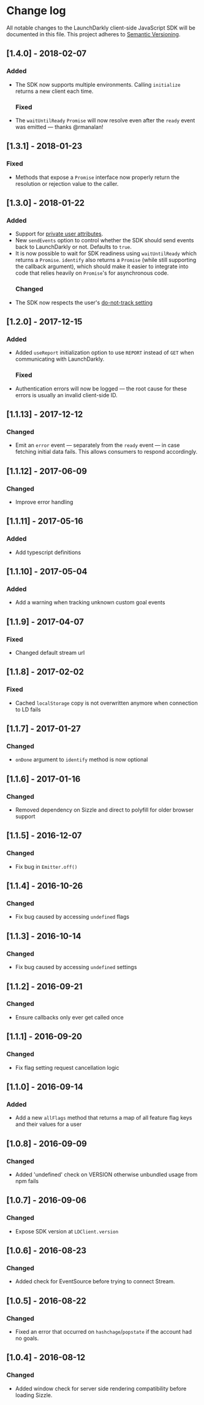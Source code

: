 # Change log

All notable changes to the LaunchDarkly client-side JavaScript SDK will be documented in this file. This project adheres to [Semantic Versioning](http://semver.org).

## [1.4.0] - 2018-02-07

### Added

* The SDK now supports multiple environments. Calling `initialize` returns a new client each time.
  ### Fixed
* The `waitUntilReady` `Promise` will now resolve even after the `ready` event was emitted — thanks @rmanalan!

## [1.3.1] - 2018-01-23

### Fixed

* Methods that expose a `Promise` interface now properly return the resolution or rejection value to the caller.

## [1.3.0] - 2018-01-22

### Added

* Support for [private user attributes](https://docs.launchdarkly.com/docs/private-user-attributes).
* New `sendEvents` option to control whether the SDK should send events back to LaunchDarkly or not. Defaults to `true`.
* It is now possible to wait for SDK readiness using `waitUntilReady` which returns a `Promise`. `identify` also returns a `Promise` (while still supporting the callback argument), which should make
  it easier to integrate into code that relies heavily on `Promise`'s for asynchronous code.
  ### Changed
* The SDK now respects the user's [do-not-track setting](https://developer.mozilla.org/en-US/docs/Web/API/Navigator/doNotTrack)

## [1.2.0] - 2017-12-15

### Added

* Added `useReport` initialization option to use `REPORT` instead of `GET` when communicating with LaunchDarkly.
  ### Fixed
* Authentication errors will now be logged — the root cause for these errors is usually an invalid
  client-side ID.

## [1.1.13] - 2017-12-12

### Changed

* Emit an `error` event — separately from the `ready` event — in case fetching initial data fails. This allows consumers to respond accordingly.

## [1.1.12] - 2017-06-09

### Changed

* Improve error handling

## [1.1.11] - 2017-05-16

### Added

* Add typescript definitions

## [1.1.10] - 2017-05-04

### Added

* Add a warning when tracking unknown custom goal events

## [1.1.9] - 2017-04-07

### Fixed

* Changed default stream url

## [1.1.8] - 2017-02-02

### Fixed

* Cached `localStorage` copy is not overwritten anymore when connection to LD
  fails

## [1.1.7] - 2017-01-27

### Changed

* `onDone` argument to `identify` method is now optional

## [1.1.6] - 2017-01-16

### Changed

* Removed dependency on Sizzle and direct to polyfill for older browser support

## [1.1.5] - 2016-12-07

### Changed

* Fix bug in `Emitter.off()`

## [1.1.4] - 2016-10-26

### Changed

* Fix bug caused by accessing `undefined` flags

## [1.1.3] - 2016-10-14

### Changed

* Fix bug caused by accessing `undefined` settings

## [1.1.2] - 2016-09-21

### Changed

* Ensure callbacks only ever get called once

## [1.1.1] - 2016-09-20

### Changed

* Fix flag setting request cancellation logic

## [1.1.0] - 2016-09-14

### Added

* Add a new `allFlags` method that returns a map of all feature flag keys and
  their values for a user

## [1.0.8] - 2016-09-09

### Changed

* Added 'undefined' check on VERSION otherwise unbundled usage from npm fails

## [1.0.7] - 2016-09-06

### Changed

* Expose SDK version at `LDClient.version`

## [1.0.6] - 2016-08-23

### Changed

* Added check for EventSource before trying to connect Stream.

## [1.0.5] - 2016-08-22

### Changed

* Fixed an error that occurred on `hashchage`/`popstate` if the account had no
  goals.

## [1.0.4] - 2016-08-12

### Changed

* Added window check for server side rendering compatibility before loading
  Sizzle.
